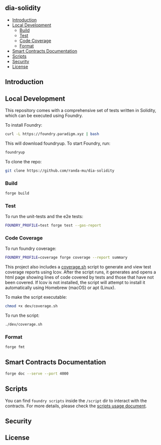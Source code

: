 ## dia-solidity

* [Introduction ](#introduction-)
* [Local Development](#local-development)
    * [Build](#build)
    * [Test](#test)
    * [Code Coverage](#code-coverage)
    * [Format](#format)
* [Smart Contracts Documentation](#smart-contracts-documentation)
* [Scripts](#scripts)
* [Security](#security)
* [License](#license)


## Introduction

## Local Development

This repository comes with a comprehensive set of tests written in Solidity, which can be executed using Foundry.

To install Foundry:

```sh
curl -L https://foundry.paradigm.xyz | bash
```

This will download foundryup. To start Foundry, run:

```sh
foundryup
```

To clone the repo:

```sh
git clone https://github.com/randa-mu/dia-solidity
```

### Build

```sh
forge build
```

### Test
To run the unit-tests and the e2e tests:
```sh
FOUNDRY_PROFILE=test forge test --gas-report
```

### Code Coverage

To run foundry coverage:
```sh
FOUNDRY_PROFILE=coverage forge coverage --report summary
```

This project also includes a [coverage.sh](dev/coverage.sh) script to generate and view test coverage reports using lcov. After the script runs, it generates and opens a html page showing lines of code covered by tests and those that have not been covered. If lcov is not installed, the script will attempt to install it automatically using Homebrew (macOS) or apt (Linux).

To make the script executable:
```sh
chmod +x dev/coverage.sh
```

To run the script:
```sh
./dev/coverage.sh
```

### Format

```sh
forge fmt
```

## Smart Contracts Documentation

```sh
forge doc --serve --port 4000
```

## Scripts

You can find `foundry scripts` inside the `/script` dir to interact with the contracts. For more details, please check the [scripts usage document](/script/README.md).

## Security

## License
